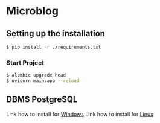 # Microblog

## Setting up the installation

```bash
$ pip install -r ./requirements.txt
```

### Start Project
```bash
$ alembic upgrade head
$ uvicorn main:app --reload
```


## DBMS PostgreSQL
Link how to install for [Windows](https://www.youtube.com/watch?v=yYJ74Sc7nw8)
Link how to install for [Linux](https://losst.ru/ustanovka-postgresql-ubuntu-16-04)